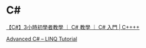 # C#

[【C#】3小時初學者教學 ｜ C# 教學 ｜ C# 入門 | C++++](https://www.youtube.com/watch?v=T9BeejD3i0g)

[Advanced C# – LINQ Tutorial](https://www.youtube.com/watch?v=5l2qA3Pc83M)

